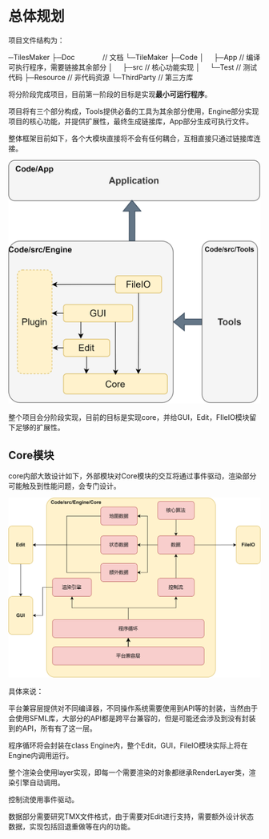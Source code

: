 # 总体规划

项目文件结构为：

─TilesMaker
    ├─Doc              // 文档
    └─TileMaker
        ├─Code
        │      ├─App  // 编译可执行程序，需要链接其余部分
        │      ├─src    // 核心功能实现
        │      └─Test  // 测试代码 
        ├─Resource // 非代码资源
        └─ThirdParty  // 第三方库

将分阶段完成项目，目前第一阶段的目标是实现**最小可运行程序**。

项目将有三个部分构成，Tools提供必备的工具为其余部分使用，Engine部分实现项目的核心功能，并提供扩展性，最终生成链接库，App部分生成可执行文件。

整体框架目前如下，各个大模块直接将不会有任何耦合，互相直接只通过链接库连接。

![](./img/整体框架.png)

整个项目会分阶段实现，目前的目标是实现core，并给GUI，Edit，FIleIO模块留下足够的扩展性。

## Core模块

core内部大致设计如下，外部模块对Core模块的交互将通过事件驱动，渲染部分可能触及到性能问题，会专门设计。

![](./img/core设计.png)

具体来说：

平台兼容层提供对不同编译器，不同操作系统需要使用到API等的封装，当然由于会使用SFML库，大部分的API都是跨平台兼容的，但是可能还会涉及到没有封装到的API，所有有了这一层。

程序循环将会封装在class Engine内，整个Edit，GUI，FileIO模块实际上将在Engine内调用运行。

整个渲染会使用layer实现，即每一个需要渲染的对象都继承RenderLayer类，渲染引擎自动调用。

控制流使用事件驱动。

数据部分需要研究TMX文件格式，由于需要对Edit进行支持，需要额外设计状态数据，实现包括回退重做等在内的功能。
